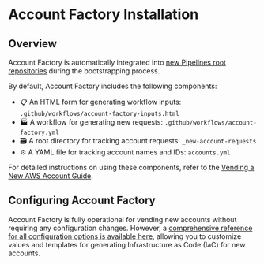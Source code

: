 # Account Factory Installation

## Overview

Account Factory is automatically integrated into [new Pipelines root repositories](/2.0/docs/pipelines/installation/addingnewrepo) during the bootstrapping process.

By default, Account Factory includes the following components:

- 📋 An HTML form for generating workflow inputs: `.github/workflows/account-factory-inputs.html`
- 🏭 A workflow for generating new requests: `.github/workflows/account-factory.yml`
- 🗃️ A root directory for tracking account requests: `_new-account-requests`
- ⚙️ A YAML file for tracking account names and IDs: `accounts.yml`

For detailed instructions on using these components, refer to the [Vending a New AWS Account Guide](/2.0/docs/accountfactory/guides/vend-aws-account).

## Configuring Account Factory

Account Factory is fully operational for vending new accounts without requiring any configuration changes. However, a [comprehensive reference for all configuration options is available here](/2.0/reference/accountfactory/configurations), allowing you to customize values and templates for generating Infrastructure as Code (IaC) for new accounts.

 
